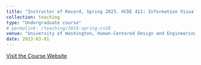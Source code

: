 ```yaml
---
title: "Instructor of Record, Spring 2023. HCDE 411: Information Visualization"
collection: teaching
type: "Undergraduate course"
# permalink: /teaching/2019-spring-cs10
venue: "University of Washington, Human-Centered Design and Engineering"
date: 2023-03-01
---
```


[Visit the Course Website](https://myplan.uw.edu/course/#/courses/HCDE411)
